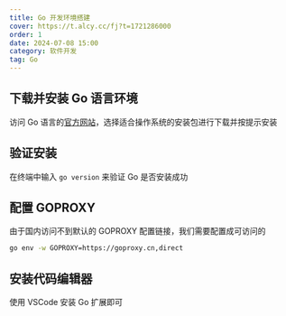 ```yaml
---
title: Go 开发环境搭建
cover: https://t.alcy.cc/fj?t=1721286000
order: 1
date: 2024-07-08 15:00
category: 软件开发
tag: Go
---
```


## 下载并安装 Go 语言环境

访问 Go 语言的[官方网站](https://go.dev/dl/)，选择适合操作系统的安装包进行下载并按提示安装

## 验证安装

在终端中输入 `go version` 来验证 Go 是否安装成功

## 配置 GOPROXY

由于国内访问不到默认的 GOPROXY 配置链接，我们需要配置成可访问的

``` sh
go env -w GOPROXY=https://goproxy.cn,direct
```

## 安装代码编辑器

使用 VSCode 安装 Go 扩展即可

